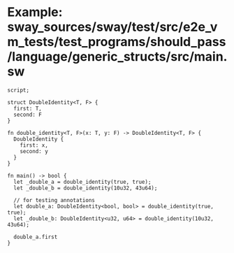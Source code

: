 # Example: sway_sources/sway/test/src/e2e_vm_tests/test_programs/should_pass/language/generic_structs/src/main.sw

```sway
script;

struct DoubleIdentity<T, F> {
  first: T,
  second: F
}

fn double_identity<T, F>(x: T, y: F) -> DoubleIdentity<T, F> {
  DoubleIdentity {
    first: x,
    second: y
  }
}

fn main() -> bool {
  let _double_a = double_identity(true, true);
  let _double_b = double_identity(10u32, 43u64);

  // for testing annotations
  let double_a: DoubleIdentity<bool, bool> = double_identity(true, true);
  let _double_b: DoubleIdentity<u32, u64> = double_identity(10u32, 43u64);

  double_a.first
}


```
